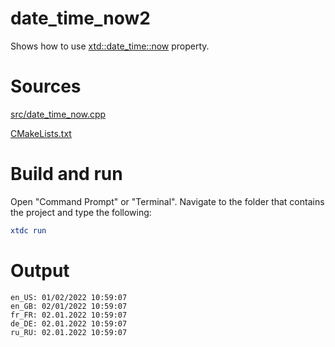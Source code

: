 # date_time_now2

Shows how to use [xtd::date_time::now](https://codedocs.xyz/gammasoft71/xtd/classxtd_1_1date__time.html#ad94505e74efe9f353836901eda9230ed) property.

# Sources

[src/date_time_now.cpp](src/date_time_now2.cpp)

[CMakeLists.txt](CMakeLists.txt)

# Build and run

Open "Command Prompt" or "Terminal". Navigate to the folder that contains the project and type the following:

```cmake
xtdc run
```

# Output

```
en_US: 01/02/2022 10:59:07
en_GB: 02/01/2022 10:59:07
fr_FR: 02.01.2022 10:59:07
de_DE: 02.01.2022 10:59:07
ru_RU: 02.01.2022 10:59:07
```
